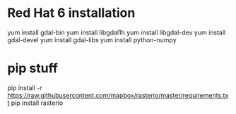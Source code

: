 # Red Hat 6 installation


yum install gdal-bin
yum install libgdal1h
yum install libgdal-dev
yum install gdal-devel
yum install gdal-libs
yum install python-numpy


# pip stuff

pip install -r https://raw.githubusercontent.com/mapbox/rasterio/master/requirements.txt
pip install rasterio
